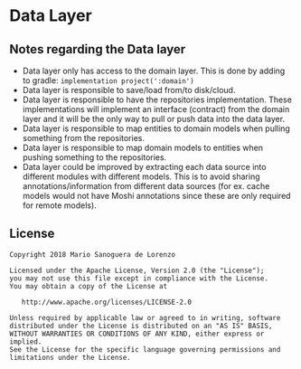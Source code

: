 Data Layer
=

Notes regarding the Data layer
-

- Data layer only has access to the domain layer. This is done by adding to gradle: `implementation project(':domain')`
- Data layer is responsible to save/load from/to disk/cloud.
- Data layer is responsible to have the repositories implementation.
These implementations will implement an interface (contract) from the domain layer and it will be the only way to
pull or push data into the data layer.
- Data layer is responsible to map entities to domain models when pulling something from the repositories.
- Data layer is responsible to map domain models to entities when pushing something to the repositories.
- Data layer could be improved by extracting each data source into different modules with different models.
This is to avoid sharing annotations/information from different data sources (for ex. cache models would not have Moshi annotations since these are only required for remote models).

License
-

    Copyright 2018 Mario Sanoguera de Lorenzo

    Licensed under the Apache License, Version 2.0 (the "License");
    you may not use this file except in compliance with the License.
    You may obtain a copy of the License at

       http://www.apache.org/licenses/LICENSE-2.0

    Unless required by applicable law or agreed to in writing, software
    distributed under the License is distributed on an "AS IS" BASIS,
    WITHOUT WARRANTIES OR CONDITIONS OF ANY KIND, either express or implied.
    See the License for the specific language governing permissions and
    limitations under the License.
